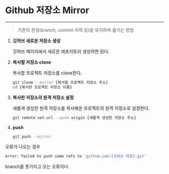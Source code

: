 # Github 저장소 Mirror

---



>  기존의 환경(branch, commit 이력 등)을 유지하며 옮기는 방법



1. **깃허브 새로운 저장소 생성**

   깃허브 페이지에서 새로운 레포지토리 생성하면 된다.

2. **복사할 저장소 clone**

   복사할 프로젝트 저장소를 clone한다.

   ```bash
   git clone --mirror {복사할 프로젝트 저장소 주소}
   cd {복사한 프로젝트 저장소 이름}
   ```

   

3. **복사한 저장소의 원격 저장소 설정**

   새롭게 생성한 원격 저장소를 복사해온 프로젝트의 원격 저장소로 설정한다.

   ```bash
   git remote set-url --push origin {새롭게 생성한 저장소 주소}
   ```

   

4. **push**

   ```bash
   git push --mirror
   ```

   



오류가 나오는 경우

```bash
error: failed to push some refs to 'github.com:{깃허브 레포}.git'
```

branch를 못가지고 오는 오류이다.

